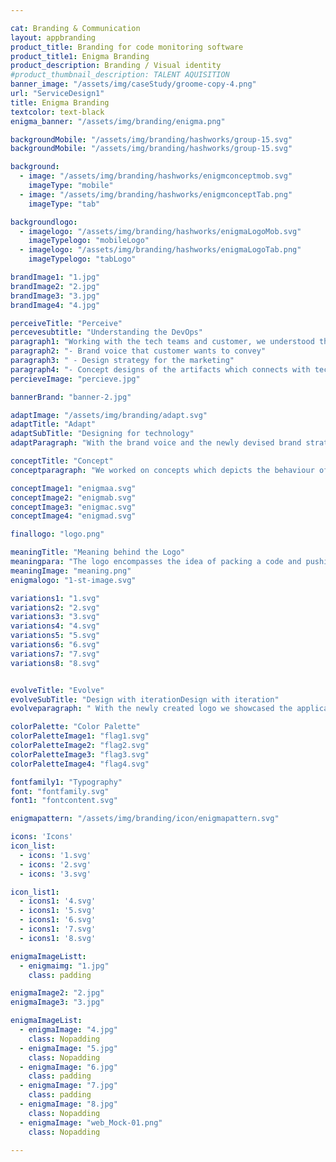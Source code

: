 ```yaml
---

cat: Branding & Communication
layout: appbranding
product_title: Branding for code monitoring software
product_title1: Enigma Branding
product_description: Branding / Visual identity
#product_thumbnail_description: TALENT AQUISITION
banner_image: "/assets/img/caseStudy/groome-copy-4.png"
url: "ServiceDesign1"
title: Enigma Branding
textcolor: text-black
enigma_banner: "/assets/img/branding/enigma.png"

backgroundMobile: "/assets/img/branding/hashworks/group-15.svg"
backgroundMobile: "/assets/img/branding/hashworks/group-15.svg"

background:
  - image: "/assets/img/branding/hashworks/enigmconceptmob.svg"
    imageType: "mobile"
  - image: "/assets/img/branding/hashworks/enigmconceptTab.png"
    imageType: "tab"

backgroundlogo:
  - imagelogo: "/assets/img/branding/hashworks/enigmaLogoMob.svg"
    imageTypelogo: "mobileLogo"
  - imagelogo: "/assets/img/branding/hashworks/enigmaLogoTab.png"
    imageTypelogo: "tabLogo"

brandImage1: "1.jpg"
brandImage2: "2.jpg"
brandImage3: "3.jpg"
brandImage4: "4.jpg"

perceiveTitle: "Perceive"
percevesubtitle: "Understanding the DevOps"
paragraph1: "Working with the tech teams and customer, we understood the solutions, paketo is offering to the tech community. With this insights we were able to come up with"
paragraph2: "- Brand voice that customer wants to convey"
paragraph3: " - Design strategy for the marketing"
paragraph4: "- Concept designs of the artifacts which connects with tech community"
percieveImage: "percieve.jpg"

bannerBrand: "banner-2.jpg"

adaptImage: "/assets/img/branding/adapt.svg"
adaptTitle: "Adapt"
adaptSubTitle: "Designing for technology"
adaptParagraph: "With the brand voice and the newly devised brand strategy to attract tech people, we came up with a design solution that any technology person can relate."

conceptTitle: "Concept"
conceptparagraph: "We worked on concepts which depicts the behaviour of the application while adding the concept of how the application is helping the DevOps practice."

conceptImage1: "enigmaa.svg"
conceptImage2: "enigmab.svg"
conceptImage3: "enigmac.svg"
conceptImage4: "enigmad.svg"

finallogo: "logo.png"

meaningTitle: "Meaning behind the Logo"
meaningpara: "The logo encompasses the idea of packing a code and pushing it for deployment. The sprites showcasing movement is an abstract representation of word DevOps. in morse code"
meaningImage: "meaning.png"
enigmalogo: "1-st-image.svg"

variations1: "1.svg"
variations2: "2.svg"
variations3: "3.svg"
variations4: "4.svg"
variations5: "5.svg"
variations6: "6.svg"
variations7: "7.svg"
variations8: "8.svg"


evolveTitle: "Evolve"
evolveSubTitle: "Design with iterationDesign with iteration"
evolveparagraph: " With the newly created logo we showcased the applications, purpose and personality. To add to this personality we needed colour, typography and all the other collaterals. Continuos discussions and iteratons with the clients produced an array of artifacts which supported the applications brand voice."

colorPalette: "Color Palette"
colorPaletteImage1: "flag1.svg"
colorPaletteImage2: "flag2.svg"
colorPaletteImage3: "flag3.svg"
colorPaletteImage4: "flag4.svg"

fontfamily1: "Typography"
font: "fontfamily.svg"
font1: "fontcontent.svg"

enigmapattern: "/assets/img/branding/icon/enigmapattern.svg"

icons: 'Icons'
icon_list:
  - icons: '1.svg'
  - icons: '2.svg'
  - icons: '3.svg'

icon_list1:
  - icons1: '4.svg'
  - icons1: '5.svg'
  - icons1: '6.svg'
  - icons1: '7.svg'
  - icons1: '8.svg'

enigmaImageListt:
  - enigmaimg: "1.jpg"
    class: padding

enigmaImage2: "2.jpg"
enigmaImage3: "3.jpg"

enigmaImageList:
  - enigmaImage: "4.jpg"
    class: Nopadding
  - enigmaImage: "5.jpg"
    class: Nopadding
  - enigmaImage: "6.jpg"
    class: padding
  - enigmaImage: "7.jpg"
    class: padding
  - enigmaImage: "8.jpg"
    class: Nopadding
  - enigmaImage: "web_Mock-01.png"
    class: Nopadding

---
```


